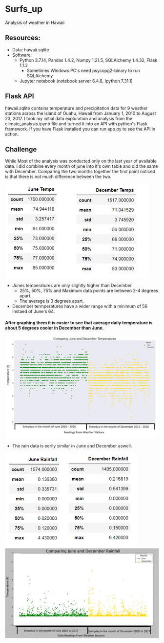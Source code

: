 # Surfs_up
Analysis of weather in Hawaii

## Resources:
- Data: hawaii.sqlite
- Software:
  - Python 3.7.14, Pandas 1.4.2, Numpy 1.21.5, SQLAlchemy 1.4.32, Flask 1.1.2
    - Sometimes Windows PC's need psycopg2-binary to run SQLAlchemy
  - Jupyter notebook (notebook server 6.4.8, Ipython 7.31.1)

## Flask API
hawaii.sqlite contains temperature and precipitation data for 9 weather stations across the island of Ouahu, Hawaii from January 1, 2010 to August 23, 2017.  I took my initial data exploration and analysis from the climate_analysis.ipynb file and turned it into an API with python's Flask framework. If you have Flask installed you can run app.py to see the API in action.

## Challenge
While Most of the analysis was conducted only on the last year of available data. I did combine every month of june into it's own table and did the same with December. Comparing the two months together the first point noticed is that there is not much difference between the two. 

![](/Analysis/June_v_December_Temp_stats.png)

 - Junes temperatures are only slightly higher than December
   - 25%, 50%, 75% and Maximum data points are between 2-4 degrees apart.
   - The average is 3 degrees apart.
 - December termperatures have a wider range with a minimum of 56 instaed of June's 64.
 #### After graphing them it is easier to see that average daily temperature is about 5 degrees cooler in December than June.
 ![](/Analysis/June_v_December_Temp_plot.png)

 - The rain data is eerily similar in June and December aswell.

 ![](/Analysis/June_v_December_Rainfall_stats.png)
 ![](/Analysis/June_v_December_Rainfall_plot.png)